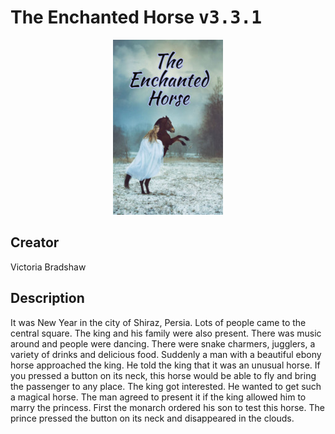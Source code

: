 
# The Enchanted Horse <kbd>v3.3.1</kbd>

<center>
  <img src="./cover-1024.jpg"/>
</center>

## Creator
Victoria Bradshaw

## Description
It was New Year in the city of Shiraz, Persia. Lots of people came to the central square. The king and his family were also present. There was music around and people were dancing. There were snake charmers, jugglers, a variety of drinks and delicious food. Suddenly a man with a beautiful ebony horse approached the king. He told the king that it was an unusual horse. If you pressed a button on its neck, this horse would be able to fly and bring the passenger to any place. The king got interested. He wanted to get such a magical horse. The man agreed to present it if the king allowed him to marry the princess. First the monarch ordered his son to test this horse. The prince pressed the button on its neck and disappeared in the clouds.
